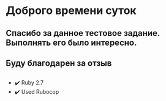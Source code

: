 # Доброго времени суток
## Спасибо за данное тестовое задание. Выполнять его было интересно. 
## Буду благодарен за отзыв

## 
- :heavy_check_mark: Ruby 2.7
- :heavy_check_mark: Used Rubocop

